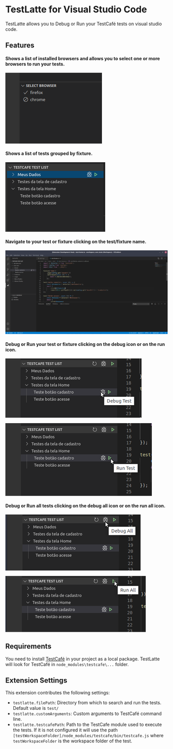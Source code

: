 # TestLatte for Visual Studio Code

TestLatte allows you to Debug or Run your TestCafé tests on visual studio code.

## Features

#### Shows a list of installed browsers and allows you to select one or more browsers to run your tests.

![Browser List](./images/browser-list.png)

#### Shows a list of tests grouped by fixture.

![Test List](./images/test-list.png)

#### Navigate to your test or fixture clicking on the test/fixture name.

![Navigate](./images/navigate.png)

#### Debug or Run your test or fixture clicking on the debug icon or on the run icon.
![Debug Test](./images/debug-test.png)


![Run Test](./images/run-test.png)

#### Debug or Run all tests clicking on the debug all icon or on the run all icon.

![Debug All](./images/debug-all.png)


![Run All](./images/run-all.png)


## Requirements

You need to install [TestCafé](https://github.com/DevExpress/testcafe) in your project as a local package. 
TestLatte will look for TestCafé in `node_modules\testcafe\...` folder. 

## Extension Settings

This extension contributes the following settings:

* `testlatte.filePath`: Directory from which to search and run the tests. Default value is `test/`
* `testlatte.customArguments`: Custom arguments to TestCafé command line.
* `testlatte.testcafePath`: Path to the TestCafe module used to execute the tests. If it is not configured it will use the path `[testWorkspaceFolder]/node_modules/testcafe/bin/testcafe.js` where `testWorkspaceFolder` is the workspace folder of the test.
